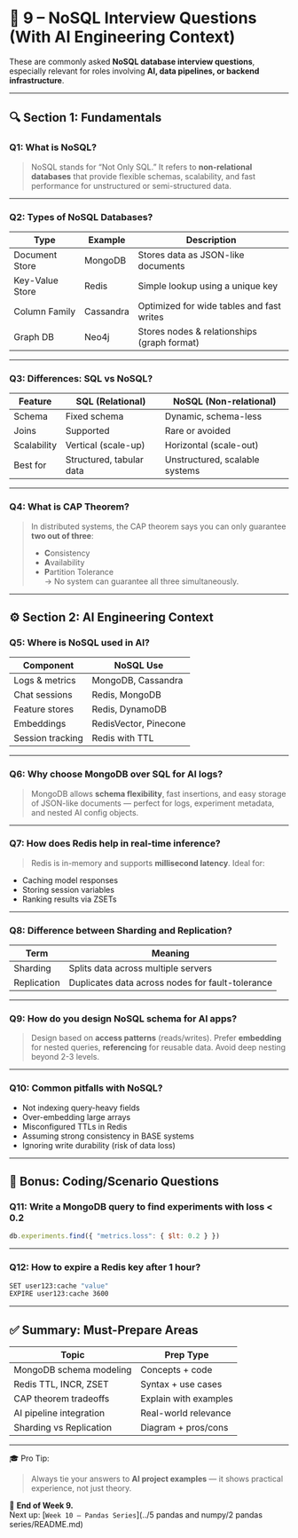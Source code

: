 # 🎯 9 – NoSQL Interview Questions (With AI Engineering Context)

These are commonly asked **NoSQL database interview questions**, especially relevant for roles involving **AI, data pipelines, or backend infrastructure**.

---

## 🔍 Section 1: Fundamentals

### Q1: What is NoSQL?
> NoSQL stands for “Not Only SQL.” It refers to **non-relational databases** that provide flexible schemas, scalability, and fast performance for unstructured or semi-structured data.

---

### Q2: Types of NoSQL Databases?
| Type              | Example      | Description |
|-------------------|--------------|-------------|
| Document Store    | MongoDB      | Stores data as JSON-like documents |
| Key-Value Store   | Redis        | Simple lookup using a unique key |
| Column Family     | Cassandra    | Optimized for wide tables and fast writes |
| Graph DB          | Neo4j        | Stores nodes & relationships (graph format) |

---

### Q3: Differences: SQL vs NoSQL?

| Feature           | SQL (Relational)        | NoSQL (Non-relational)          |
|-------------------|--------------------------|----------------------------------|
| Schema            | Fixed schema              | Dynamic, schema-less             |
| Joins             | Supported                 | Rare or avoided                  |
| Scalability       | Vertical (scale-up)       | Horizontal (scale-out)           |
| Best for          | Structured, tabular data  | Unstructured, scalable systems   |

---

### Q4: What is CAP Theorem?
> In distributed systems, the CAP theorem says you can only guarantee **two out of three**:  
> - **C**onsistency  
> - **A**vailability  
> - **P**artition Tolerance  
> → No system can guarantee all three simultaneously.

---

## ⚙️ Section 2: AI Engineering Context

### Q5: Where is NoSQL used in AI?

| Component           | NoSQL Use                  |
|---------------------|----------------------------|
| Logs & metrics      | MongoDB, Cassandra         |
| Chat sessions       | Redis, MongoDB             |
| Feature stores      | Redis, DynamoDB            |
| Embeddings          | RedisVector, Pinecone      |
| Session tracking    | Redis with TTL             |

---

### Q6: Why choose MongoDB over SQL for AI logs?
> MongoDB allows **schema flexibility**, fast insertions, and easy storage of JSON-like documents — perfect for logs, experiment metadata, and nested AI config objects.

---

### Q7: How does Redis help in real-time inference?
> Redis is in-memory and supports **millisecond latency**. Ideal for:
- Caching model responses
- Storing session variables
- Ranking results via ZSETs

---

### Q8: Difference between Sharding and Replication?

| Term        | Meaning                          |
|-------------|-----------------------------------|
| Sharding    | Splits data across multiple servers |
| Replication | Duplicates data across nodes for fault-tolerance |

---

### Q9: How do you design NoSQL schema for AI apps?
> Design based on **access patterns** (reads/writes). Prefer **embedding** for nested queries, **referencing** for reusable data. Avoid deep nesting beyond 2-3 levels.

---

### Q10: Common pitfalls with NoSQL?

- Not indexing query-heavy fields  
- Over-embedding large arrays  
- Misconfigured TTLs in Redis  
- Assuming strong consistency in BASE systems  
- Ignoring write durability (risk of data loss)

---

## 🧠 Bonus: Coding/Scenario Questions

### Q11: Write a MongoDB query to find experiments with loss < 0.2
```javascript
db.experiments.find({ "metrics.loss": { $lt: 0.2 } })
```

---

### Q12: How to expire a Redis key after 1 hour?
```bash
SET user123:cache "value"
EXPIRE user123:cache 3600
```

---

## ✅ Summary: Must-Prepare Areas

| Topic                      | Prep Type     |
|----------------------------|---------------|
| MongoDB schema modeling    | Concepts + code |
| Redis TTL, INCR, ZSET      | Syntax + use cases |
| CAP theorem tradeoffs      | Explain with examples |
| AI pipeline integration    | Real-world relevance |
| Sharding vs Replication    | Diagram + pros/cons |

---

🎓 Pro Tip:
> Always tie your answers to **AI project examples** — it shows practical experience, not just theory.

📁 **End of Week 9.**  
Next up: [`Week 10 – Pandas Series`](../5 pandas and numpy/2 pandas series/README.md)
```